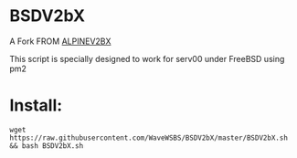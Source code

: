 # BSDV2bX
A Fork FROM [ALPINEV2BX](https://github.com/yuwan027/AlpineV2bX)

This script is specially designed to work for serv00 under FreeBSD using pm2

# Install:
```shell
wget https://raw.githubusercontent.com/WaveWSBS/BSDV2bX/master/BSDV2bX.sh && bash BSDV2bX.sh
```
